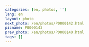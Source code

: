 ```yaml
---
categories: [en, photos, '']
lang: en
layout: photo
next_photo: /en/photos/P0000142.html
picname: P0000143
prev_photo: /en/photos/P0000140.html
tags: []
---
```

